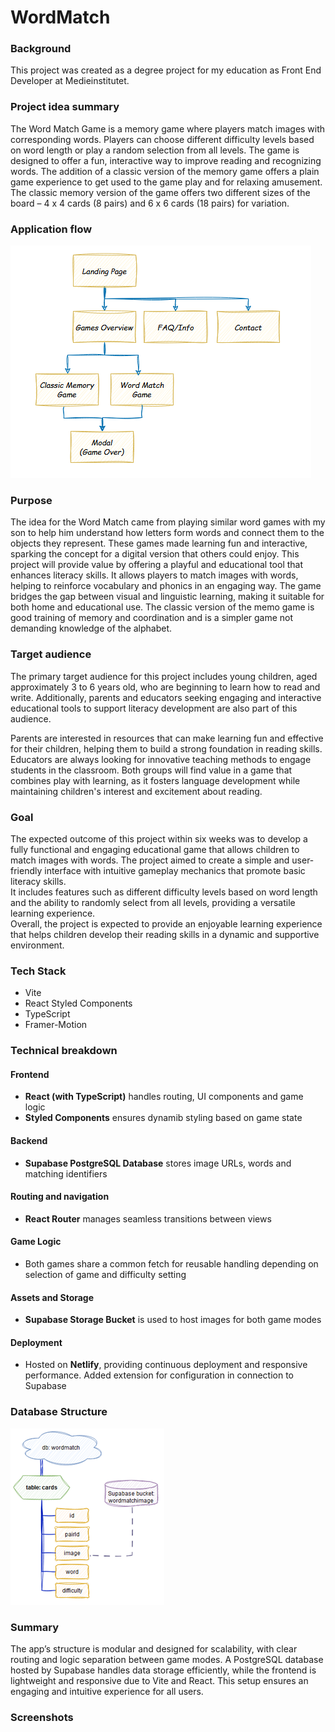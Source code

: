 # WordMatch

### Background
This project was created as a degree project for my education as Front End Developer at Medieinstitutet.

### Project idea summary
The Word Match Game is a memory game where players match images with corresponding words. Players can choose different difficulty levels based on word length or play a random selection from all levels. The game is designed to offer a fun, interactive way to improve reading and recognizing words.
The addition of a classic version of the memory game offers a plain game experience to get used to the game play and for relaxing amusement. The classic memory version of the game offers two different sizes of the board – 4 x 4 cards (8 pairs) and 6 x 6 cards (18 pairs) for variation.


### Application flow

![Application Flow](public/readme-assets/flowchart_site.png)


### Purpose
The idea for the Word Match came from playing similar word games with my son to help him understand how letters form words and connect them to the objects they represent. These games made learning fun and interactive, sparking the concept for a digital version that others could enjoy.
This project will provide value by offering a playful and educational tool that enhances literacy skills. It allows players to match images with words, helping to reinforce vocabulary and phonics in an engaging way. The game bridges the gap between visual and linguistic learning, making it suitable for both home and educational use.
The classic version of the memo game is good training of memory and coordination and is a simpler game not demanding knowledge of the alphabet.


### Target audience
The primary target audience for this project includes young children, aged approximately 3 to 6 years old, who are beginning to learn how to read and write. 
Additionally, parents and educators seeking engaging and interactive educational tools to support literacy development are also part of this audience.

Parents are interested in resources that can make learning fun and effective for their children, helping them to build a strong foundation in reading skills. 
Educators are always looking for innovative teaching methods to engage students in the classroom. Both groups will find value in a game that combines play with learning, as it fosters language development while maintaining children's interest and excitement about reading.

### Goal
The expected outcome of this project within six weeks was to develop a fully functional and engaging educational game that allows children to match images with words. The project aimed to create a simple and user-friendly interface with intuitive gameplay mechanics that promote basic literacy skills.  
It includes features such as different difficulty levels based on word length and the ability to randomly select from all levels, providing a versatile learning experience.  
Overall, the project is expected to provide an enjoyable learning experience that helps children develop their reading skills in a dynamic and supportive environment.

### Tech Stack  
- Vite
- React Styled Components
- TypeScript
- Framer-Motion


### Technical breakdown
#### Frontend
- __React (with TypeScript)__ handles routing, UI components and game logic
- __Styled Components__ ensures dynamib styling based on game state

#### Backend
- __Supabase PostgreSQL Database__ stores image URLs, words and matching identifiers

#### Routing and navigation
- __React Router__ manages seamless transitions between views

#### Game Logic
- Both games share a common fetch for reusable handling depending on selection of game and difficulty setting

#### Assets and Storage
- __Supabase Storage Bucket__ is used to host images for both game modes

#### Deployment
- Hosted on __Netlify__, providing continuous deployment and responsive performance. Added extension for configuration in connection to Supabase

### Database Structure

![Application Flow](public/readme-assets/flowchart_db.png)

### Summary  
The app’s structure is modular and designed for scalability, with clear routing and logic separation between game modes. A PostgreSQL database hosted by Supabase handles data storage efficiently, while the frontend is lightweight and responsive due to Vite and React. This setup ensures an engaging and intuitive experience for all users.

### Screenshots
